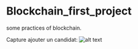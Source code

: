 # Blockchain_first_project
some practices of blockchain.

Capture ajouter un candidat:
![alt text](https://imgur.com/vrqmkF9)
